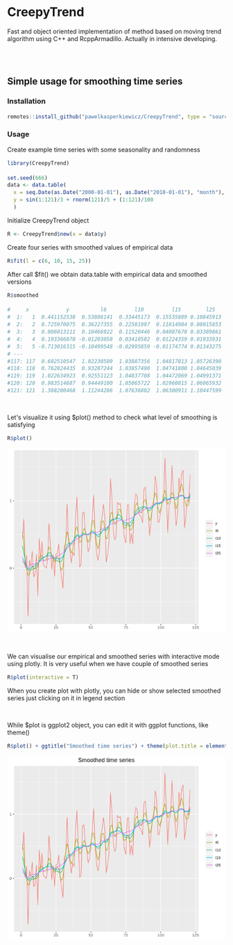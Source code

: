 # CreepyTrend

Fast and object oriented implementation of method based on moving trend algorithm using C++ and RcppArmadillo.
Actually in intensive developing.

<br><br>

## Simple usage for smoothing time series

### Installation

``` r
remotes::install_github("pawelkasperkiewicz/CreepyTrend", type = "source", dependencies = T)
```

### Usage

Create example time series with some seasonality and randomness

``` r
library(CreepyTrend)

set.seed(666)
data <- data.table(
  x = seq.Date(as.Date("2000-01-01"), as.Date("2010-01-01"), "month"),
  y = sin(1:121)/3 + rnorm(121)/5 + (1:121)/100
  )
```

Initialize CreepyTrend object

``` r
R <- CreepyTrend$new(x = data$y)
```

Create four series with smoothed values of empirical data

``` r
R$fit(l = c(6, 10, 15, 25))
```

After call $fit() we obtain data.table with empirical data and smoothed versions

``` r
R$smoothed

#     x            y          l6         l10         l15        l25
#  1:   1  0.441152538  0.53886141  0.33445173  0.15535809 0.10845913
#  2:   2  0.725970075  0.36227355  0.22581997  0.11014984 0.08015853
#  3:   3  0.006013111  0.10466922  0.11520446  0.04007678 0.03389861
#  4:   4  0.193366070 -0.01203058  0.03410502  0.01224359 0.01933931
#  5:   5 -0.713016315 -0.10499548 -0.02995859 -0.01174774 0.01343275
# ---                                                                
#117: 117  0.602510547  1.02230509  1.03887356  1.04817813 1.05726390
#118: 118  0.762824435  0.93287244  1.03857490  1.04741800 1.04645039
#119: 119  1.022634923  0.92551123  1.04837708  1.04472069 1.04991371
#120: 120  0.983514687  0.94449100  1.05065722  1.02960815 1.06065932
#121: 121  1.388200468  1.11244286  1.07636802  1.06300911 1.10447599
```

<br>

Let's visualize it using $plot() method to check what level of smoothing is satisfying

``` r
R$plot()
```

![](Smoothed.png)

<br>

We can visualise our empirical and smoothed series with interactive mode using plotly. It is very useful when we have couple of smoothed series

``` r
R$plot(interactive = T)
```

When you create plot with plotly, you can hide or show selected smoothed series just clicking on it in legend section

<br>

While $plot is ggplot2 object, you can edit it with ggplot functions, like theme()

``` r
R$plot() + ggtitle("Smoothed time series") + theme(plot.title = element_text(hjust = 0.5))
```
![](Smoothed2.png)

